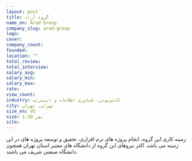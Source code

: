 ```yaml
---
layout: post
title: گروه آراد
name_en: Arad Group
company_slug: arad-group
logo: 
cover: 
company_count:
founded:
location: ""
total_review: 
total_interview: 
salary_avg: 
salary_min: 
salary_max: 
rate: 
view_count: 
industry: کامپیوتر، فناوری اطلاعات و اینترنت
city: تهران, تهران
size_en: VS
size: 1-10 نفر
site: 
---
```


زمینه کاری این گروه، انجام پروژه های نرم افزاری، تحقیق و توسعه پروژه های در این زمینه می باشد. اکثر نیروهای این گروه از دانشگاه های معتبر استان تهران همچون دانشگاه صنعتی شریف می باشند.
